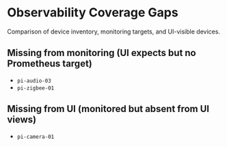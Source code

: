 # Observability Coverage Gaps

Comparison of device inventory, monitoring targets, and UI-visible devices.

## Missing from monitoring (UI expects but no Prometheus target)
- `pi-audio-03`
- `pi-zigbee-01`

## Missing from UI (monitored but absent from UI views)
- `pi-camera-01`
